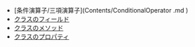 * [条件演算子/三項演算子](Contents/ConditionalOperator .md )
* [クラスのフィールド](Contents/Field.md)
* [クラスのメソッド](Contents/Method.md)
* [クラスのプロパティ](Contents/Property.md)

